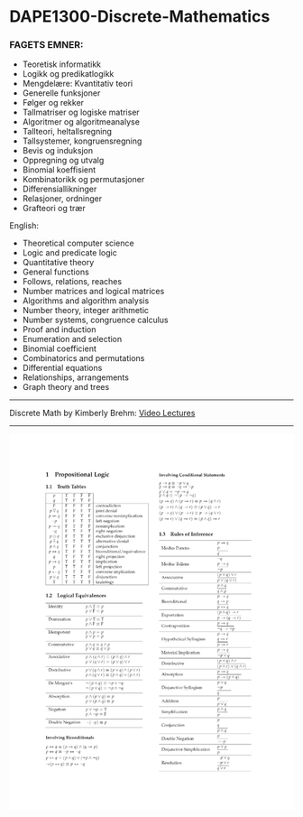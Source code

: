 # DAPE1300-Discrete-Mathematics
### FAGETS EMNER:

* Teoretisk informatikk
* Logikk og predikatlogikk
* Mengdelære: Kvantitativ teori
* Generelle funksjoner
* Følger og rekker
* Tallmatriser og logiske matriser
* Algoritmer og algoritmeanalyse
* Tallteori, heltallsregning
* Tallsystemer, kongruensregning
* Bevis og induksjon
* Oppregning og utvalg
* Binomial koeffisient
* Kombinatorikk og permutasjoner
* Differensiallikninger
* Relasjoner, ordninger
* Grafteori og trær

English:
* Theoretical computer science
* Logic and predicate logic
* Quantitative theory
* General functions
* Follows, relations, reaches
* Number matrices and logical matrices
* Algorithms and algorithm analysis
* Number theory, integer arithmetic
* Number systems, congruence calculus
* Proof and induction
* Enumeration and selection
* Binomial coefficient
* Combinatorics and permutations
* Differential equations
* Relationships, arrangements
* Graph theory and trees

---

Discrete Math by Kimberly Brehm: [Video Lectures](https://www.youtube.com/watch?v=A3Ffwsnad0k&list=PL_i8siNd6UcYh4oqn2KHh8hzzCPrTjM11&index=1)

---
![Discrete Mathematics](diskmatte-embded.png)
